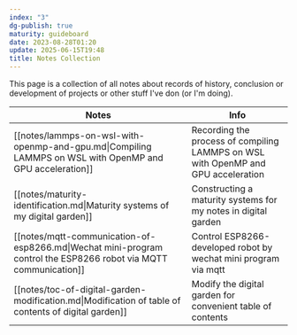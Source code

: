 ```yaml
---
index: "3"
dg-publish: true
maturity: guideboard
date: 2023-08-28T01:20
update: 2025-06-15T19:48
title: Notes Collection
---
```

This page is a collection of all notes about records of history, conclusion or development of projects or other stuff I've don (or I'm doing).

| Notes                                                                                                            | Info                                                                              |
| ---------------------------------------------------------------------------------------------------------------- | --------------------------------------------------------------------------------- |
| [[notes/lammps-on-wsl-with-openmp-and-gpu.md\|Compiling LAMMPS on WSL with OpenMP and GPU acceleration]]         | Recording the process of compiling LAMMPS on WSL with OpenMP and GPU acceleration |
| [[notes/maturity-identification.md\|Maturity systems of my digital garden]]                                      | Constructing a maturity systems for my notes in digital garden                    |
| [[notes/mqtt-communication-of-esp8266.md\|Wechat mini-program control the ESP8266 robot via MQTT communication]] | Control ESP8266-developed robot by wechat mini program via mqtt                   |
| [[notes/toc-of-digital-garden-modification.md\|Modification of table of contents of digital garden]]             | Modify the digital garden for convenient table of contents                        |



